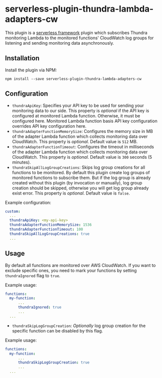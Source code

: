 # serverless-plugin-thundra-lambda-adapters-cw

This plugin is a [serverless framework](https://serverless.com/) plugin which subscribes Thundra monitoring Lambda to the monitored functions' CloudWatch log groups for listening and sending monitoring data asynchronously.

## Installation

Install the plugin via NPM: 
```
npm install --save serverless-plugin-thundra-lambda-adapters-cw
```

## Configuration

- `thundraApiKey`: Specifies your API key to be used for sending your monitoring data to our side. This property is *optional* if the API key is configured at monitored Lambda function. Otherwise, it must be configured here. Monitored Lambda function basis API key configuration overrides API key configuration here.
- `thundraAdapterFunctionMemorySize`: Configures the memory size in MB of the adapter Lambda function which collects monitoring data over CloudWatch. This property is *optional*. Default value is `512` MB.
- `thundraAdapterFunctionTimeout`: Configures the timeout in milliseconds of the adapter Lambda function which collects monitoring data over CloudWatch. This property is *optional*. Default value is `300` seconds (5 minutes).
- `thundraSkipAllLogGroupCreations`: Skips log group creations for all functions to be monitored. By default this plugin create log groups of monitored functions to subscribe them. But if the log group is already created without this plugin (by invocation or manually), log group creation should be skipped, otherwise you will get log group already exist error. This property is *optional*. Default value is `false`.

Example configuration:
```yml
custom:
  ...
  thundraApiKey: <my-api-key>
  thundraAdapterFunctionMemorySize: 1536
  thundraAdapterFunctionTimeout: 100
  thundraSkipAllLogGroupCreations: true
  ...
```

## Usage

By default all functions are monitored over AWS CloudWatch. If you want to exclude specific ones, you need to mark your functions by setting `thundraIgnored` flag to `true`.

Example usage:
```yml
functions:
  my-function:
      ...
      thundraIgnored: true
      ...
  ...    
```

- `thundraSkipLogGroupCreation`: *Optionally* log group creation for the specific function can be disabled by this flag.

Example usage:
```yml
functions:
  my-function:
      ...
      thundraSkipLogGroupCreation: true
      ...
  ...    
```

